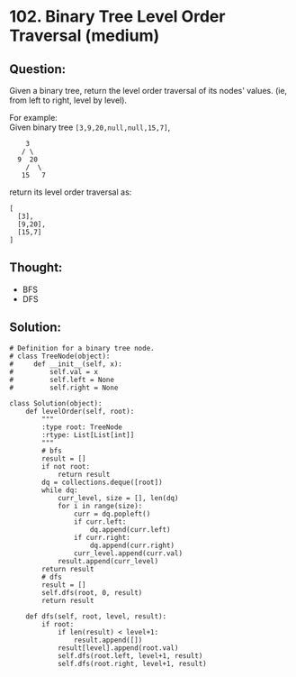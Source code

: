 # 102. Binary Tree Level Order Traversal \(medium\)

## Question:

Given a binary tree, return the level order traversal of its nodes' values. \(ie, from left to right, level by level\).

For example:  
Given binary tree `[3,9,20,null,null,15,7]`,  


```text
    3
   / \
  9  20
    /  \
   15   7
```

return its level order traversal as:  


```text
[
  [3],
  [9,20],
  [15,7]
]
```

## Thought:

* BFS
* DFS

## Solution:

```text
# Definition for a binary tree node.
# class TreeNode(object):
#     def __init__(self, x):
#         self.val = x
#         self.left = None
#         self.right = None

class Solution(object):
    def levelOrder(self, root):
        """
        :type root: TreeNode
        :rtype: List[List[int]]
        """
        # bfs
        result = []
        if not root:
            return result
        dq = collections.deque([root])
        while dq:
            curr_level, size = [], len(dq)
            for i in range(size):
                curr = dq.popleft()
                if curr.left:
                    dq.append(curr.left)
                if curr.right:
                    dq.append(curr.right)
                curr_level.append(curr.val)
            result.append(curr_level)
        return result
        # dfs
        result = []
        self.dfs(root, 0, result)
        return result
        
    def dfs(self, root, level, result):
        if root:
            if len(result) < level+1:
                result.append([])
            result[level].append(root.val)
            self.dfs(root.left, level+1, result)
            self.dfs(root.right, level+1, result)

                    
        
```


